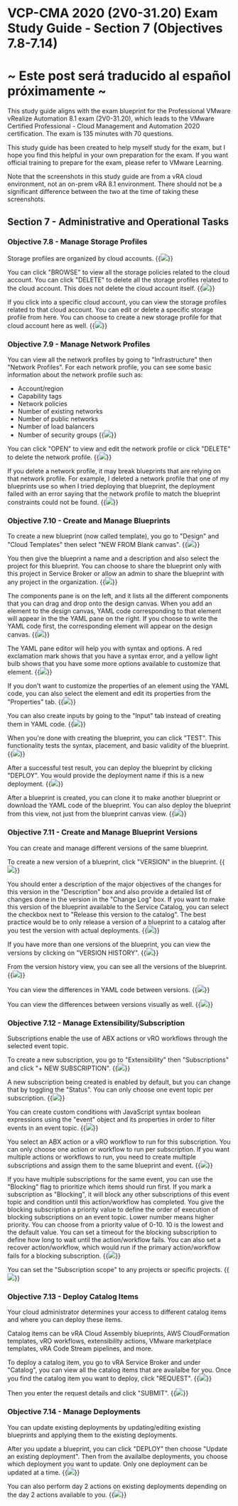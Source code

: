 # VCP-CMA 2020 (2V0-31.20) Exam Study Guide - Section 7 (Objectives 7.8-7.14)

# ~ Este post será traducido al español próximamente ~

This study guide aligns with the exam blueprint for the Professional VMware vRealize Automation 8.1 exam (2V0-31.20), which leads to the VMware Certified Professional - Cloud Management and Automation 2020 certification. The exam is 135 minutes with 70 questions. 

This study guide has been created to help myself study for the exam, but I hope you find this helpful in your own preparation for the exam. If you want official training to prepare for the exam, please refer to VMware Learning. 

Note that the screenshots in this study guide are from a vRA cloud environment, not an on-prem vRA 8.1 environment. There should not be a significant difference between the two at the time of taking these screenshots.

## Section 7 - Administrative and Operational Tasks

### Objective 7.8 - Manage Storage Profiles
Storage profiles are organized by cloud accounts.
{{<image src="storage-profiles.png" linked="true">}}

You can click "BROWSE" to view all the storage policies related to the cloud account. 
You can click "DELETE" to delete all the storage profiles related to the cloud account. This does not delete the cloud account itself. 
{{<image src="storage-profiles-3.png" linked="true">}}

If you click into a specific cloud account, you can view the storage profiles related to that cloud account. You can edit or delete a specific storage profile from here. You can choose to create a new storage profile for that cloud account here as well. 
{{<image src="storage-profiles-2.png" linked="true">}}


### Objective 7.9 - Manage Network Profiles
You can view all the network profiles by going to "Infrastructure" then "Network Profiles". For each network profile, you can see some basic information about the network profile such as:
* Account/region
* Capability tags
* Network policies
* Number of existing networks
* Number of public networks
* Number of load balancers
* Number of security groups
{{<image src="network-profiles.png" linked="true">}}

You can click "OPEN" to view and edit the network profile or click "DELETE" to delete the network profile.
{{<image src="network-profiles-2.png" linked="true">}}

If you delete a network profile, it may break blueprints that are relying on that network profile. 
For example, I deleted a network profile that one of my blueprints use so when I tried deploying that blueprint, the deployment failed with an error saying that the network profile to match the blueprint constraints could not be found.
{{<image src="network-profile-fail.png" linked="true">}}


### Objective 7.10 - Create and Manage Blueprints
To create a new blueprint (now called template), you go to "Design" and "Cloud Templates" then select "NEW FROM Blank canvas". 
{{<image src="create-blueprint.png" linked="true">}}

You then give the blueprint a name and a description and also select the project for this blueprint. You can choose to share the blueprint only with this project in Service Broker or allow an admin to share the blueprint with any project in the organization.
{{<image src="create-blueprint-2.png" linked="true">}}

The components pane is on the left, and it lists all the different components that you can drag and drop onto the design canvas. When you add an element to the design canvas, YAML code corresponding to that element will appear in the the YAML pane on the right. If you choose to write the YAML code first, the corresponding element will appear on the design canvas. 
{{<image src="create-blueprint-3.png" linked="true">}}

The YAML pane editor will help you with syntax and options. A red exclamation mark shows that you have a syntax error, and a yellow light bulb shows that you have some more options available to customize that element. 
{{<image src="create-blueprint-4.png" linked="true">}}

If you don't want to customize the properties of an element using the YAML code, you can also select the element and edit its properties from the "Properties" tab. 
{{<image src="create-blueprint-7.png" linked="true">}}

You can also create inputs by going to the "Input" tab instead of creating them in YAML code. 
{{<image src="blueprint-inputs.png" linked="true">}}

When you're done with creating the blueprint, you can click "TEST". This functionality tests the syntax, placement, and basic validity of the blueprint. 
{{<image src="create-blueprint-5.png" linked="true">}}

After a successful test result, you can deploy the blueprint by clicking "DEPLOY". You would provide the deployment name if this is a new deployment. 
{{<image src="create-blueprint-6.png" linked="true">}}

After a blueprint is created, you can clone it to make another blueprint or download the YAML code of the blueprint. You can also deploy the blueprint from this view, not just from the blueprint canvas view.
{{<image src="manage-blueprints.png" linked="true">}}


### Objective 7.11 - Create and Manage Blueprint Versions
You can create and manage different versions of the same blueprint.

To create a new version of a blueprint, click "VERSION" in the blueprint. 
{{<image src="blueprint-version.png" linked="true">}}

You should enter a description of the major objectives of the changes for this version in the "Description" box and also provide a detailed list of changes done in the version in the "Change Log" box. If you want to make this version of the blueprint available to the Service Catalog, you can select the checkbox next to "Release this version to the catalog". The best practice would be to only release a version of a blueprint to a catalog after you test the version with actual deployments.
{{<image src="blueprint-version-2.png" linked="true">}}

If you have more than one versions of the blueprint, you can view the versions by clicking on "VERSION HISTORY". 
{{<image src="blueprint-version-history.png" linked="true">}}

From the version history view, you can see all the versions of the blueprint. 
{{<image src="blueprint-version-history-view.png" linked="true">}}

You can view the differences in YAML code between versions.
{{<image src="blueprint-version-history-diff-code.png" linked="true">}}

You can view the differences between versions visually as well.
{{<image src="blueprint-version-history-diff-visual.png" linked="true">}}


### Objective 7.12 - Manage Extensibility/Subscription
Subscriptions enable the use of ABX actions or vRO workflows through the selected event topic. 

To create a new subscription, you go to "Extensibility" then "Subscriptions" and click "+ NEW SUBSCRIPTION". 
{{<image src="new-subscription.png" linked="true">}}

A new subscription being created is enabled by default, but you can change that by toggling the "Status". You can only choose one event topic per subscription. 
{{<image src="create-subscription.png" linked="true">}}

You can create custom conditions with JavaScript syntax boolean expressions using the "event" object and its properties in order to filter events in an event topic. 
{{<image src="create-subscription-2.png" linked="true">}}

You select an ABX action or a vRO workflow to run for this subscription. You can only choose one action or workflow to run per subscription. If you want multiple actions or workflows to run, you need to create multiple subscriptions and assign them to the same blueprint and event.
{{<image src="create-subscription-3.png" linked="true">}}

If you have multiple subscriptions for the same event, you can use the "Blocking" flag to prioritize which items should run first. If you mark a subscription as "Blocking", it will block any other subscriptions of this event topic and condition until this action/workflow has completed. You give the blocking subscription a priority value to define the order of execution of blocking subscriptions on an event topic. Lower number means higher priority. You can choose from a priority value of 0-10. 10 is the lowest and the default value. You can set a timeout for the blocking subscription to define how long to wait until the action/workflow fails. You can also set a recover action/workflow, which would run if the primary action/workflow fails for a blocking subscription.
{{<image src="create-subscription-4.png" linked="true">}}

You can set the "Subscription scope" to any projects or specific projects. 
{{<image src="create-subscription-5.png" linked="true">}}


### Objective 7.13 - Deploy Catalog Items
Your cloud administrator determines your access to different catalog items and where you can deploy these items. 

Catalog items can be vRA Cloud Assembly blueprints, AWS CloudFormation templates, vRO workflows, extensibility actions, VMware marketplace templates, vRA Code Stream pipelines, and more.

To deploy a catalog item, you go to vRA Service Broker and under "Catalog", you can view all the catalog items that are availalbe for you. Once you find the catalog item you want to deploy, click "REQUEST".
{{<image src="deploy-catalog-item.png" linked="true">}} 

Then you enter the request details and click "SUBMIT".
{{<image src="deploy-catalog-item-2.png" linked="true">}} 


### Objective 7.14 - Manage Deployments
You can update existing deployments by updating/editing existing blueprints and applying them to the existing deployments. 

After you update a blueprint, you can click "DEPLOY" then choose "Update an existing deployment". Then from the availalbe deployments, you choose which deployment you want to update. Only one deployment can be updated at a time. 
{{<image src="update-existing-deployment.png" linked="true">}}

You can also perform day 2 actions on existing deployments depending on the day 2 actions available to you. 
{{<image src="deployment-day2-actions.png" linked="true">}}
